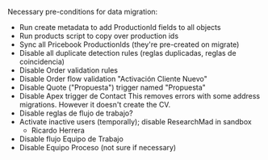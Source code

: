 Necessary pre-conditions for data migration:

- Run create metadata to add ProductionId fields to all objects
- Run products script to copy over production ids
- Sync all Pricebook ProductionIds (they're pre-created on migrate)
- Disable all duplicate detection rules (reglas duplicadas, reglas de coincidencia)
- Disable Order validation rules
- Disable Order flow validation "Activación Cliente Nuevo"
- Disable Quote ("Propuesta") trigger named "Propuesta"
- Disable Apex trigger de Contact
  This removes errors with some address migrations. However it doesn't create the CV.
- Disable reglas de flujo de trabajo?
- Activate inactive users (temporally); disable ResearchMad in sandbox
  - Ricardo Herrera
- Disable flujo Equipo de Trabajo
- Disable Equipo Proceso (not sure if necessary)
